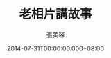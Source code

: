 ---
issue: 81
title: 老相片講故事
author: 張美容
language: 海陸
date: 2014-07-31T00:00:00.000+08:00
topic: 懷想
difficulty: 2
wikidata: Q98095902
wikidata_link: https://www.wikidata.org/wiki/Q98095902
---